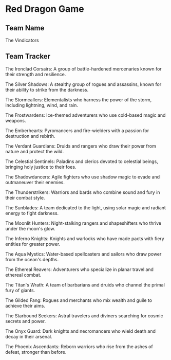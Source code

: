 # Red Dragon Game


## Team Name

The Vindicators 



## Team Tracker

The Ironclad Corsairs: A group of battle-hardened mercenaries known for their strength and resilience.

The Silver Shadows: A stealthy group of rogues and assassins, known for their ability to strike from the darkness.

The Stormcallers: Elementalists who harness the power of the storm, including lightning, wind, and rain.

The Frostwardens: Ice-themed adventurers who use cold-based magic and weapons.

The Emberhearts: Pyromancers and fire-wielders with a passion for destruction and rebirth.

The Verdant Guardians: Druids and rangers who draw their power from nature and protect the wild.

The Celestial Sentinels: Paladins and clerics devoted to celestial beings, bringing holy justice to their foes.

The Shadowdancers: Agile fighters who use shadow magic to evade and outmaneuver their enemies.

The Thunderstrikers: Warriors and bards who combine sound and fury in their combat style.

The Sunblades: A team dedicated to the light, using solar magic and radiant energy to fight darkness.

The Moonlit Hunters: Night-stalking rangers and shapeshifters who thrive under the moon's glow.

The Inferno Knights: Knights and warlocks who have made pacts with fiery entities for greater power.

The Aqua Mystics: Water-based spellcasters and sailors who draw power from the ocean's depths.

The Ethereal Reavers: Adventurers who specialize in planar travel and ethereal combat.

The Titan's Wrath: A team of barbarians and druids who channel the primal fury of giants.

The Gilded Fang: Rogues and merchants who mix wealth and guile to achieve their aims.

The Starbound Seekers: Astral travelers and diviners searching for cosmic secrets and power.

The Onyx Guard: Dark knights and necromancers who wield death and decay in their arsenal.

The Phoenix Ascendants: Reborn warriors who rise from the ashes of defeat, stronger than before.


